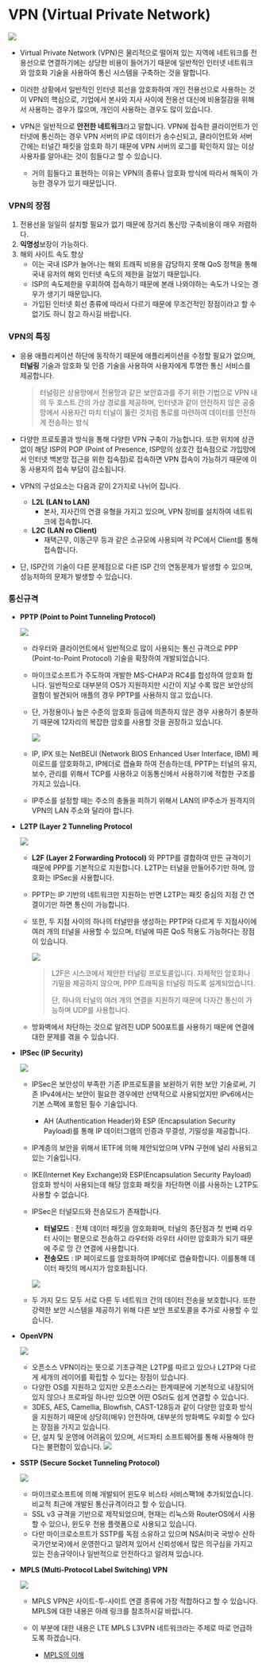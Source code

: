 # VPN (Virtual Private Network)

![](https://www.my-private-network.co.uk/wp-content/uploads/2016/10/VPN-explainer-1.png) 

* Virtual Private Network (VPN)은 물리적으로 떨어져 있는 지역에 네트워크를 전용선으로 연결하기에는 상당한 비용이 들어가기 때문에 일반적인 인터넷 네트워크와 암호화 기술을 사용하여 통신 시스템을 구축하는 것을 말합니다. 

* 이러한 상황에서 일반적인 인터넷 회선을 암호화하여 개인 전용선으로 사용하는 것이 VPN의 핵심으로, 기업에서 본사와 지사 사이에 전용선 대신에 비용절감을 위해서 사용하는 경우가 많으며, 개인이 사용하는 경우도 많이 있습니다. 
* VPN은 일반적으로 **안전한 네트워크**라고 말합니다. VPN에 접속한 클라이언트가 인터넷에 통신하는 경우 VPN 서버의 IP로 데이터가 송수신되고, 클라이언트와 서버간에는 터널간 패킷을 암호화 하기 때문에 VPN 서버의 로그를 확인하지 않는 이상 사용자를 알아내는 것이 힘들다고 할 수 있습니다. 
  * 거의 힘들다고 표현하는 이유는 VPN의 종류나 암호화 방식에 따라서 해독이 가능한 경우가 있기 때문입니다. 



### VPN의 장점 

1. 전용선을 일일히 설치할 필요가 없기 때문에 장거리 통신망 구축비용이 매우 저렴하다. 
2. **익명성**보장이 가능하다. 
3. 해외 사이트 속도 향상 
   * 이는 국내 ISP가 늘어나는 해외 트래픽 비용을 감당하지 못해 QoS 정책을 통해 국내 유저의 해외 인터넷 속도의 제한을 걸었기 때문입니다. 
   * ISP의 속도제한을 우회하여 접속하기 때문에 본래 나와야하는 속도가 나오는 경우가 생기기 때문입니다. 
   * 가입된 인터넷 회선 종류에 따라서 다르기 때문에 무조건적인 장점이라고 할 수 없기도 하니 참고 하시길 바랍니다. 



### VPN의 특징 

* 응용 애플리케이션 하단에 동작하기 때문에 애플리케이션을 수정할 필요가 없으며, **터널링** 기술과 암호화 및 인증 기술을 사용하여 사용자에게 투명한 통신 서비스를 제공합니다. 

  >터널링은 상용망에서 전용망과 같은 보안효과를 주기 위한 기법으로 VPN 내의 두 호스트 간의 가상 경로를 제공하며, 인터넷과 같이 안전하지 않은 공중망에서 사용자간 마치 터널이 뚫린 것처럼 통로를 마련하여 데이터를 안전하게 전송하는 방식

* 다양한 프로토콜과 방식을 통해 다양한 VPN 구축이 가능합니다. 또한 위치에 상관없이 해당 ISP의 POP (Point of Presence, ISP망의 상호간 접속점으로 가입망에서 인터넷 백본망 접근을 위한 접속점)로 접속하면 VPN 접속이 가능하기 때문에 이동 사용자의 접속 부담이 감소됩니다. 
* VPN의 구성요소는 다음과 같이 2가지로 나뉘어 집니다. 
  * **L2L (LAN to LAN)**
    * 본사, 지사간의 연결 유형을 가지고 있으며, VPN 장비를 설치하여 네트워크에 접속합니다. 
  * **L2C (LAN ro Client)**
    * 재택근무, 이동근무 등과 같은 소규모에 사용되며 각 PC에서 Client를 통해 접속합니다. 
* 단, ISP간의 기술이 다른 문제점으로 다른 ISP 간의 연동문제가 발생할 수 있으며, 성능저하의 문제가 발생할 수 있습니다.  



### 통신규격 

* **PPTP (Point to Point Tunneling Protocol)**

  ![](https://www.yamaha.com/products/en/network/settings/mikrotik_pptp_vpn/images/diagram.jpg)

  * 라우터와 클라이언트에서 일반적으로 많이 사용되는 통신 규격으로 PPP (Point-to-Point Protocol) 기술을 확장하여 개발되었습니다. 

  * 마이크로소프트가 주도하여 개발한 MS-CHAP과 RC4를 합성하여 암호화 합니다. 일반적으로 대부분의 OS가 지원하지만 시간이 지날 수록 많은 보안상의 결함이 발견되어 애플의 경우 PPTP를 사용하지 않고 있습니다. 

  * 단, 가정용이나 높은 수준의 암호화 등급에 의존하지 않은 경우 사용하기 충분하기 때문에 12자리의 복잡한 암호를 사용할 것을 권장하고 있습니다. 

    ![](https://www.oreilly.com/library/view/virtual-private-networks/1565925297/tagoreillycom20070222oreillyimages92272.png)

  * IP, IPX 또는 NetBEUI (Network BIOS Enhanced User Interface, IBM) 페이로드를 암호화하고, IP헤더로 캡슐화 하여 전송하는데, PPTP는 터널의 유지, 보수, 관리를 위해서 TCP를 사용하고 이동통신에서 사용하기에 적합한 구조를 가지고 있습니다. 

  * IP주소를 설정할 때는 주소의 충돌을 피하기 위해서 LAN의 IP주소가 원격지의 VPN의 LAN 주소와 달라야 합니다. 

* **L2TP (Layer 2 Tunneling Protocol**

  ![](https://campus.barracuda.com/resources/attachments/image/41116183/1/Client2SiteL2TP.png)

  * **L2F (Layer 2 Forwarding Protocol)** 와 PPTP를 결합하여 만든 규격이기 때문에 PPP를 기본적으로 지원합니다. L2TP는 터널을 만들어주기만 하며, 암호화는 IPSec을 사용합니다.

  * PPTP는 IP 기반의 네트워크만 지원하는 반면 L2TP는 패킷 중심의 지점 간 연결이기만 하면 통신이 가능합니다. 

  * 또한, 두 지점 사이의 하나의 터널만을 생성하는 PPTP와 다르게 두 지점사이에 여러 개의 터널을 사용할 수 있으며, 터널에 따른 QoS 적용도 가능하다는 장점이 있습니다. 

    ![](https://www.researchgate.net/profile/Adrian_Graur2/publication/287458379/figure/fig4/AS:314843556007939@1452075961245/L2TP-Tunnel-Data-Frame-Format.png)

    > L2F은 시스코에서 제안한 터널링 프로토콜입니다. 자제적인 암호화나 기밀을 제공하지 않으며, PPP 트래픽을 터널링 하도록 설계되었습니다. 
    >
    > 단, 하나의 터널의 여러 개의 연결을 지원하기 때문에 다자간 통신이 가능하며 UDP를 사용합니다. 

  * 방화벽에서 차단하는 것으로 알려진 UDP 500포트를 사용하기 때문에 연결에 대한 문제를 겪을 수 있습니다. 

* **IPSec (IP Security)**

  ![](https://cdn.ttgtmedia.com/rms/onlineimages/security-ipsec_tunnel_mode_mobile.png)

  * IPSec은 보안성이 부족한 기존 IP프로토콜을 보완하기 위한 보안 기술로써, 기존 IPv4에서는 보안이 필요한 경우에만 선택적으로 사용되었지만 IPv6에서는 기본 스팩에 포함된 필수 기술입니다. 

    * AH (Authentication Header)와 ESP (Encapsulation Security Payload)를 통해 IP 데이터그램의 인증과 무결성, 기밀성을 제공합니다. 

  * IP계층의 보안을 위해서 IETF에 의해 제안되었으며 VPN 구현에 널리 사용되고 있는 기술입니다. 

  * IKE(Internet Key Exchange)와 ESP(Encapsulation Security Payload) 암호화 방식이 사용되는데 해당 암호화 패킷을 차단하면 이를 사용하는 L2TP도 사용할 수 없습니다. 

  * IPSec은 터널모드와 전송모드가 존재합니다.

    * **터널모드** : 전체 데이터 패킷을 암호화화며, 터널의 종단점과 첫 번째 라우터 사이는 평문으로 전송하고 라우터와 라우터 사이만 암호화가 되기 때문에 주로 망 간 연결에 사용합니다. 
    * **전송모드** : IP 페이로드를 암호화하여 IP헤더로 캡슐화합니다. 이를통해 데이터 패킷의 메시지가 암호화됩니다. 

    ![](https://community.cisco.com/kxiwq67737/attachments/kxiwq67737/6001-discussions-vpn/41422/1/74410-TunnelVsTransport.jpg)

  *  두 가지 모드 모두 서로 다른 두 네트워크 간의 데이터 전송을 보호합니다. 또한 강력한 보안 시스템을 제공하기 위해 다른 보안 프로토콜을 추가로 사용할 수 있습니다. 

* **OpenVPN**

  ![](https://openvpn.net/wp-content/uploads/2018/06/about_text_logo.png)

  * 오픈소스 VPN이라는 뜻으로 기초규격은 L2TP를 따르고 있으나 L2TP와 다르게 세개의 레이어를 확립할 수 있다는 장점이 있습니다. 
  * 다양한 OS를 지원하고 있지만 오픈소스라는 한계때문에 기본적으로 내장되어 있지 않으나 프로파일 하나만 있으면 어떤 OS라도 쉽게 연결할 수 있습니다. 
  * 3DES, AES, Camellia, Blowfish, CAST-128등과 같이 다양한 암호화 방식을 지원하기 때문에 상당히(매우) 안전하며, 대부분의 방화벽도 우회할 수 있다는 장점을 가지고 있습니다. 
  * 단, 설치 및 운영에 어려움이 있으며, 서드파티 소프트웨어를 통해 사용해야 한다는 불편함이 있습니다. 
    ![](https://duo.com/assets/img/documentation/openvpn_as/open_vpn_network_diagram.png)

* **SSTP (Secure Socket Tunneling Protocol)**

  ![](https://drfone.wondershare.com/images/article/2018/01/15148208737537.jpg)

  * 마이크로소프트에 의해 개발되어 윈도우 비스타 서비스팩1에 추가되었습니다. 비교적 최근에 개발된 통신규격이라고 할 수 있습니다. 
  * SSL v3 규격을 기반으로 제작되었으며, 현재는 리눅스와 RouterOS에서 사용할 수 있으나, 윈도우 전용 플랫폼으로 사용되고 있습니다. 
  * 다만 마이크로소프트가 SSTP를 독점 소유하고 있으며 NSA(미국 국방수 산하 국가안보국)에서 운영한다고 알려져 있어서 신뢰성에서 많은 의구심을 가지고 있는 전송규약이나 일반적으로 안전하다고 알려져 있습니다. 

* **MPLS (Multi-Protocol Label Switching) VPN**

  ![](https://www.juniper.net/documentation/images/g015524.gif)

  * MPLS VPN은 사이트-투-사이트 연결 종류에 가장 적합하다고 할 수 있습니다. MPLS에 대한 내용은 아래 링크를 참조하시길 바랍니다. 

  * 이 부분에 대한 내용은 LTE MPLS L3VPN 네트워크라는 주제로 따로 언급하도록 하겠습니다.

    * [MPLS의 이해](https://judo0179.tistory.com/40) 
